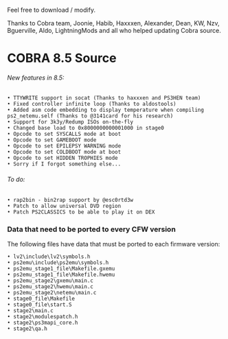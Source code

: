 Feel free to download / modify.

Thanks to Cobra team, Joonie, Habib, Haxxxen, Alexander, Dean, KW, Nzv, Bguerville, Aldo, LightningMods and all who helped updating Cobra source.

# COBRA 8.5 Source

###### New features in 8.5:
    • TTYWRITE support in socat (Thanks to haxxxen and PS3HEN team)
    • Fixed controller infinite loop (Thanks to aldostools)
    • Added asm code embedding to display temperature when compiling ps2_netemu.self (Thanks to @3141card for his research)
    • Support for 3k3y/Redump ISOs on-the-fly  
    • Changed base load to 0x8000000000001000 in stage0
    • Opcode to set SYSCALLS mode at boot
    • Opcode to set GAMEBOOT mode
    • Opcode to set EPILEPSY WARNING mode
    • Opcode to set COLDBOOT mode at boot
    • Opcode to set HIDDEN TROPHIES mode    
    • Sorry if I forgot something else...
    
###### To do:
    • rap2bin - bin2rap support by @esc0rtd3w
    • Patch to allow universal DVD region
    • Patch PS2CLASSICS to be able to play it on DEX

### Data that need to be ported to every CFW version

The following files have data that must be ported to each firmware version:

    • lv2\include\lv2\symbols.h
    • ps2emu\include\ps2emu\symbols.h
    • ps2emu_stage1_file\Makefile.gxemu
    • ps2emu_stage1_file\Makefile.hwemu
    • ps2emu_stage2\gxemu\main.c
    • ps2emu_stage2\hwemu\main.c
    • ps2emu_stage2\netemu\main.c
    • stage0_file\Makefile
    • stage0_file\start.S
    • stage2\main.c
    • stage2\modulespatch.h
    • stage2\ps3mapi_core.h
    • stage2\qa.h
